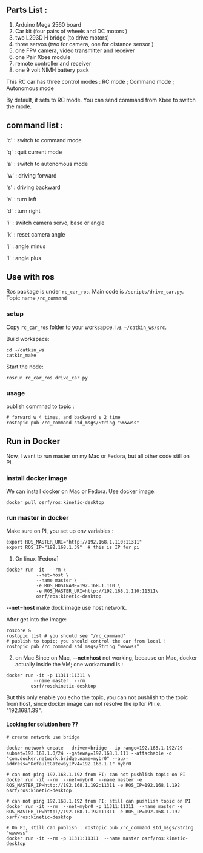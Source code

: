 
## Parts List : 

1. Arduino Mega 2560 board 
2. Car kit (four pairs of wheels and DC motors )  
3. two L293D H bridge (to drive motors) 
4. three servos (two for camera, one for distance sensor ) 
5. one FPV camera, video transmitter and receiver 
6. one Pair Xbee module 
7. remote controller and receiver 
8. one 9 volt NIMH battery pack 


This RC car has three control modes : RC mode ; Command mode ; Autonomous mode 

By default, it sets to RC mode.  You can send command from Xbee to switch the mode. 

## command list : 

 'c' : switch to command mode 

 'q' : quit current mode 

 'a' : switch to autonomous mode 
 
 'w' : driving forward 

 's' : driving backward 

 'a' : turn left 

 'd' : turn right 
 
 'i' : switch camera servo, base or angle 

 'k' : reset camera angle 

 'j' : angle minus 

 'l' : angle plus
 
 
## Use with ros 

Ros package is under `rc_car_ros`.  Main code is `/scripts/drive_car.py`. Topic name `/rc_command`

### setup 

Copy `rc_car_ros` folder to your worksapce. i.e. `~/catkin_ws/src`. 

Build workspace: 
```
cd ~/catkin_ws 
catkin_make
```

Start the node:
```
rosrun rc_car_ros drive_car.py
```

### usage 

publish commnad to topic :
```
# forward w 4 times, and backward s 2 time
rostopic pub /rc_command std_msgs/String "wwwwss"
```


## Run in Docker 

Now, I want to run master on my Mac or Fedora, but all other code still on PI.




### install docker image 
We can install docker on Mac or Fedora.  Use docker image:

```
docker pull osrf/ros:kinetic-desktop
```


### run master in docker 

Make sure on PI, you set up env variables : 
```
export ROS_MASTER_URI="http://192.168.1.110:11311"
export ROS_IP="192.168.1.39"  # this is IP for pi
```

1) On linux [Fedora]
```
docker run -it  --rm \
           --net=host \
           --name master \
           -e ROS_HOSTNAME=192.168.1.110 \
           -e ROS_MASTER_URI=http://192.168.1.110:11311\
           osrf/ros:kinetic-desktop
```
**--net=host** make dock image use host network. 

After get into the image:
```
roscore & 
rostopic list # you should see "/rc_command" 
# publish to topic; you should control the car from local !
rostopic pub /rc_command std_msgs/String "wwwwss"
```

2) on Mac
Since on Mac, **--net=host** not working, because on Mac, docker actually inside the VM;
one workaround is : 

```
docker run -it -p 11311:11311 \
          --name master  --rm 
         osrf/ros:kinetic-desktop
```
But this only enable you echo the topic, you can not pushlish to the topic from host,
since docker image can not resolve the ip for PI i.e. "192.168.1.39".

#### Looking for solution here ??

```
# create network use bridge

docker network create --driver=bridge --ip-range=192.168.1.192/29 --subnet=192.168.1.0/24 --gateway=192.168.1.111 --attachable -o "com.docker.network.bridge.name=mybr0" --aux-address="DefaultGatewayIPv4=192.168.1.1" mybr0

# can not ping 192.168.1.192 from PI; can not pushlish topic on PI 
docker run -it --rm  --net=mybr0  --name master -e ROS_MASTER_IP=http://192.168.1.192:11311 -e ROS_IP=192.168.1.192   osrf/ros:kinetic-desktop

# can not ping 192.168.1.192 from PI; still can pushlish topic on PI 
docker run -it --rm  --net=mybr0 -p 11311:11311  --name master -e ROS_MASTER_IP=http://192.168.1.192:11311 -e ROS_IP=192.168.1.192   osrf/ros:kinetic-desktop
```

```
# On PI, still can publish : rostopic pub /rc_command std_msgs/String "wwwwss"
docker run -it --rm -p 11311:11311  --name master osrf/ros:kinetic-desktop
```